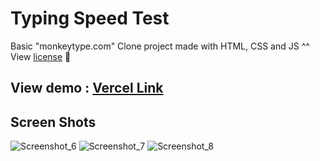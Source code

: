 # Typing Speed Test
Basic "monkeytype.com" Clone project made with HTML, CSS and JS ^^  
View [license](LICENSE) 🚀

## View demo : [Vercel Link](https://typing-speed-test-blue-zeta.vercel.app/)
## Screen Shots
![Screenshot_6](https://github.com/user-attachments/assets/ddd1dd6e-976f-4e6f-82cf-c48115390d31)
![Screenshot_7](https://github.com/user-attachments/assets/efb21342-8611-463b-b342-835555dd11ae)
![Screenshot_8](https://github.com/user-attachments/assets/4ac56a45-f633-41da-a5c3-9d7a5da6ef80)
